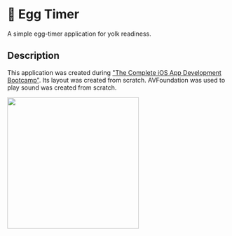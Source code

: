 # 🥚 Egg Timer 
A simple egg-timer application for yolk readiness.

## Description
This application was created during ["The Complete iOS App Development Bootcamp"](https://www.udemy.com/course/ios-13-app-development-bootcamp/). Its layout was created from scratch. AVFoundation was used to play sound
was created from scratch.

<img src ="Documentation/app_screen" width = "300">
